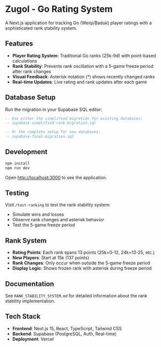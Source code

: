 # Zugol - Go Rating System

A Next.js application for tracking Go (Weiqi/Baduk) player ratings with a sophisticated rank stability system.

## Features

- **Player Rating System**: Traditional Go ranks (25k-9d) with point-based calculations
- **Rank Stability**: Prevents rank oscillation with a 5-game freeze period after rank changes
- **Visual Feedback**: Asterisk notation (*) shows recently changed ranks
- **Real-time Updates**: Live rating and rank updates after each game

## Database Setup

Run the migration in your Supabase SQL editor:

```sql
-- Use either the simplified migration for existing databases:
-- supabase-simplified-rank-migration.sql

-- Or the complete setup for new databases:
-- supabase-final-migration.sql
```

## Development

```bash
npm install
npm run dev
```

Open [http://localhost:3000](http://localhost:3000) to see the application.

## Testing

Visit `/test-ranking` to test the rank stability system:
- Simulate wins and losses
- Observe rank changes and asterisk behavior
- Test the 5-game freeze period

## Rank System

- **Rating Points**: Each rank spans 13 points (25k=0-12, 24k=13-25, etc.)
- **New Players**: Start at 15k (137 points)
- **Rank Changes**: Only occur when outside the 5-game freeze period
- **Display Logic**: Shows frozen rank with asterisk during freeze period

## Documentation

See `RANK_STABILITY_SYSTEM.md` for detailed information about the rank stability implementation.

## Tech Stack

- **Frontend**: Next.js 15, React, TypeScript, Tailwind CSS
- **Backend**: Supabase (PostgreSQL, Auth, Real-time)
- **Deployment**: Vercel
